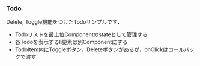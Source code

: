 ### Todo

Delete, Toggle機能をつけたTodoサンプルです．

- Todoリストを最上位Componentのstateとして管理する
- 各Todoを表示するli要素は別Componentにする
- TodoItem内にToggleボタン，Deleteボタンがあるが，onClickはコールバックで渡す
